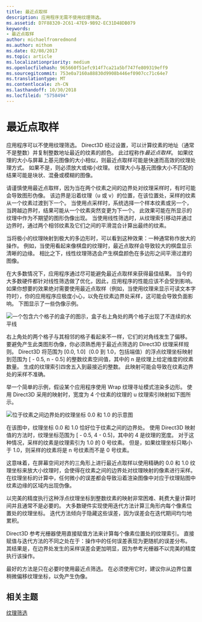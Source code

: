 ```yaml
---
title: 最近点取样
description: 应用程序无需不使用纹理筛选。
ms.assetid: D7F88320-2C61-47E9-9B92-EC31D48DB079
keywords:
- 最近点取样
author: michaelfromredmond
ms.author: mithom
ms.date: 02/08/2017
ms.topic: article
ms.localizationpriority: medium
ms.openlocfilehash: 965660f51efc914f7ca21a5bf747fe809319eff9
ms.sourcegitcommit: 753e0a7160a88830d9908b446ef0907cc71c64e7
ms.translationtype: MT
ms.contentlocale: zh-CN
ms.lasthandoff: 10/30/2018
ms.locfileid: "5758494"
---
```

# <a name="span-iddirect3dconceptsnearest-pointsamplingspannearest-point-sampling"></a><span id="direct3dconcepts.nearest-point_sampling"></span>最近点取样


应用程序可以不使用纹理筛选。 Direct3D 经过设置，可以计算纹素的地址（通常不是整数）并复制整数地址最近的纹素的颜色。 此过程称作*最近点取样*。 如果纹理的大小与屏幕上基元图像的大小相似，则最近点取样可能是快速而高效的纹理处理方式。 如果不是，则必须放大或缩小纹理。 纹理大小与基元图像大小不匹配的结果可能是块状、混叠或模糊的图像。

请谨慎使用最近点取样，因为当在两个纹素之间的边界处对纹理采样时，有时可能会导致图形伪像。 该边界是沿着纹理（u 或 v）的位置，在该位置处，采样的纹素从一个纹素过渡到下一个。 当使用点采样时，系统选择一个样本纹素或另一个，当跨越边界时，结果可能从一个纹素突然变更为下一个。 此效果可能在所显示的纹理中作为不期望的图形伪像出现。 当使用线性筛选时，从纹理索引移动并通过边界时，通过两个相邻纹素及它们之间的平滑混合计算出最终的纹素。

当将极小的纹理映射到极大的多边形时，可以看到这种效果：一种通常称作放大的操作。 例如，当使用看起来像棋盘的纹理时，最近点取样会导致较大的棋盘显示清晰的边缘。 相比之下，线性纹理筛选会产生棋盘颜色在多边形之间平滑过渡的图像。

在大多数情况下，应用程序通过尽可能避免最近点取样来获得最佳结果。 当今的大多数硬件都针对线性筛选做了优化，因此，应用程序的性能应该不会受到影响。 如果你想要的效果绝对需要使用最近点取样（例如，当使用纹理来显示可读文本字符时），你的应用程序应极度小心，以免在纹素边界处采样，这可能会导致负面影响。 下图显示了一些伪像示例。

![一个包含六个格子的盒子的图示，盒子右上角处的两个格子出现了不连续的水平线](images/ptrtfct.png)

右上角处的两个格子与其相邻的格子看起来不一样，它们的对角线发生了偏移。 要避免产生此类图形伪像，你必须熟悉用于最近点筛选的 Direct3D 纹理采样规则。 Direct3D 将范围为 \[0.0, 1.0\]（0.0 到 1.0，包括端值）的浮点纹理坐标映射到范围为 \[ - 0.5, n - 0.5\] 的整数纹素空间值，其中的 n 是纹理上给定维度的纹素数量。 生成的纹理索引四舍五入到最接近的整数。 此映射可能会导致在纹素边界处的采样不准确。

举一个简单的示例，假设某个应用程序使用 Wrap 纹理寻址模式渲染多边形。 使用 Direct3D 采用的映射时，宽度为 4 个纹素的纹理的 u 纹理索引映射如下图所示。

![位于纹素之间边界处的纹理坐标 0.0 和 1.0 的示意图](images/ptsmpprb.png)

在该图中，纹理坐标 0.0 和 1.0 恰好位于纹素之间的边界处。 使用 Direct3D 映射值的方法时，纹理坐标范围为 \[ - 0.5, 4 - 0.5\]，其中的 4 是纹理的宽度。 对于这种情况，采样的纹素是纹理索引为 1.0 的 0 号纹素。 但是，如果纹理坐标只略小于 1.0，则采样的纹素将是 n 号纹素而不是 0 号纹素。

这意味着，在屏幕空间对齐的三角形上进行最近点取样以使用精确的 0.0 和 1.0 纹理坐标来放大小纹理时，会使得在纹素之间的边界处对纹理映射的像素进行采样。 在纹理坐标的计算中，任何微小的误差都会导致沿着渲染图像中对应于纹理贴图中纹素边缘的区域内出现伪像。

以完美的精度执行这种浮点纹理坐标到整数纹素的映射非常困难、耗费大量计算时间并且通常不是必要的。 大多数硬件实现使用迭代方法计算三角形内每个像素位置处的纹理坐标。 迭代方法倾向于隐藏这些误差，因为误差会在迭代期间均匀地累积。

Direct3D 参考光栅器使用直接赋值方法来计算每个像素位置处的纹理索引。 直接赋值与迭代方法的不同之处在于：操作中的任何误差表现为更随机的误差分布。 其结果是，在边界处发生的采样误差会更加明显，因为参考光栅器不以完美的精度执行该操作。

最好的方法是只在必要时使用最近点筛选。 在必须使用它时，建议你从边界位置稍微偏移纹理坐标，以免产生伪像。

## <a name="span-idrelated-topicsspanrelated-topics"></a><span id="related-topics"></span>相关主题


[纹理筛选](texture-filtering.md)

 

 




